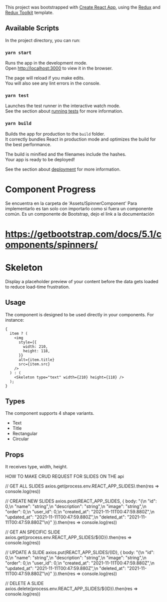 This project was bootstrapped with [Create React App](https://github.com/facebook/create-react-app), using the [Redux](https://redux.js.org/) and [Redux Toolkit](https://redux-toolkit.js.org/) template.

## Available Scripts

In the project directory, you can run:

### `yarn start`

Runs the app in the development mode.<br />
Open [http://localhost:3000](http://localhost:3000) to view it in the browser.

The page will reload if you make edits.<br />
You will also see any lint errors in the console.

### `yarn test`

Launches the test runner in the interactive watch mode.<br />
See the section about [running tests](https://facebook.github.io/create-react-app/docs/running-tests) for more information.

### `yarn build`

Builds the app for production to the `build` folder.<br />
It correctly bundles React in production mode and optimizes the build for the best performance.

The build is minified and the filenames include the hashes.<br />
Your app is ready to be deployed!

See the section about [deployment](https://facebook.github.io/create-react-app/docs/deployment) for more information.

# Component Progress
 Se encuentra en la carpeta de 'Assets/SpinnerComponent'
 Para implementarlo es tan solo con importarlo como si fuera un componente común.
 Es un componente de Bootstrap, dejo el link a la documentación

# https://getbootstrap.com/docs/5.1/components/spinners/

# Skeleton
Display a placeholder preview of your content before the data gets loaded to reduce load-time frustration.
## Usage
The component is designed to be used directly in your components. For instance:
```react
{
  item ? (
    <img
      style={{
        width: 210,
        height: 118,
      }}
      alt={item.title}
      src={item.src}
    />
  ) : (
    <Skeleton type="text" width={210} height={118} />
  );
}
```
## Types
The component supports 4 shape variants.
 - Text
 - Title
 - Rectangular
 - Circular
## Props
It receives type, width, height.


HOW TO MAKE CRUD REQUEST FOR SLIDES ON THE api

// GET ALL SLIDES
axios.get(process.env.REACT_APP_SLIDES).then(res => console.log(res))

// CREATE NEW SLIDES
axios.post(REACT_APP_SLIDES, {
  body: "{\n  "id": 0,\n  "name": "string",\n  "description": "string",\n  "image": "string",\n  "order": 0,\n  "user_id": 0,\n  "created_at": "2021-11-11T00:47:59.880Z",\n  "updated_at": "2021-11-11T00:47:59.880Z",\n  "deleted_at": "2021-11-11T00:47:59.880Z"\n}"
}).then(res => console.log(res))

// GET AN SPECIFIC SLIDE
axios.get(process.env.REACT_APP_SLIDES/${ID}).then(res => console.log(res))

// UPDATE A SLIDE
axios.put(REACT_APP_SLIDES/{ID}, {
  body: "{\n  "id": 0,\n  "name": "string",\n  "description": "string",\n  "image": "string",\n  "order": 0,\n  "user_id": 0,\n  "created_at": "2021-11-11T00:47:59.880Z",\n  "updated_at": "2021-11-11T00:47:59.880Z",\n  "deleted_at": "2021-11-11T00:47:59.880Z"\n}"
}).then(res => console.log(res))

// DELETE A SLIDE
axios.delete(process.env.REACT_APP_SLIDES/${ID}).then(res => console.log(res))

